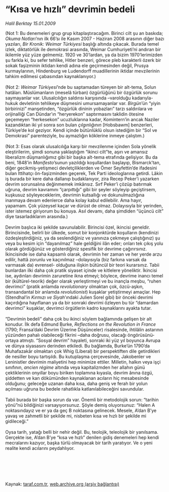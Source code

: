 # “Kısa ve hızlı” devrimin bedeli

*Halil Berktay 15.01.2009*

<div class="taraf_structure_2col_1zq">
<div class="margen_n">



 <p>(Not 1: Bu denemeleri grup grup kitaplaştıracağım. Birinci cilt şu an baskıda; <i>Okuma Notları</i>’nın ilk 66’sı ile Kasım 2007 - Haziran 2008 arasının diğer bazı yazıları, <i>Bir Kronik: Weimar Türkiyesi</i> başlığı altında çıkacak. Burada temel izlek, diktatörlük ile demokrasi arasında, Weimar Cumhuriyeti’ni andıran bir ikilemle yüz yüze gelmemiz. 1920 ve 30’lardan, ya da bizim 1970’lerimizden şu farkla ki, bu sefer tehlike, Hitler benzeri, görece pleb karakterli özerk bir sokak faşizminin iktidarı kendi adına ele geçirmesinden değil, Prusya kurmaylarının, Hindenburg ve Ludendorff muadillerinin iktidar mevzilerinin tahkim edilmesi çabasından kaynaklanıyor.) <br/><br/>(Not 2: <i>Weimar Türkiyesi</i>’nde bu saptamadan türeyen bir alt-tema, Solun hatâları. Müslümanların (meselâ türban) özgürlüğünü bir özgürlük sorunu saymayanlar var. Ulusalcılığın saldırısı karşısında –varolduğu kadarıyla- hukuk devletinin tehlikeye düşmesini umursamayanlar var. <i>Birgün</i>’ün “yiyin birbirinizi” manşetinden, “özgürlük dininin yobazları” tarzı saldırılara ve orijinalliği Can Dündar’ın “heryerekon” saptırmasını taklidin ötesine geçemeyen “herkesekon” ucuzluklarına kadar, Komintern’in ancak Naziler kazandıktan iki yıl sonra son bulan <i>çılgınlığının</i> [Hobsbawm] benzerleri, Türkiye’de kol geziyor. Kendi içinde bütünlüklü olsun istediğim bir “Sol ve Demokrasi” parenteziyle, bu aymazlığın köklerine inmeye çalıştım.) <br/><br/>(Not 3: Esas olarak ulusalcılığa karşı bir mevzilenme içinden Sola yönelik eleştirilerim, şimdi sonuna yaklaştığım “ikinci cilt”te, aşırı ve amansız liberalizm düşmanlığımız gibi bir başka alt-tema etrafında gelişiyor. Bu da beni, 1848’in <i>Manifesto</i>’sunun yazıldığı koşullardan başlayıp, Bismarck’tan, diğer gecikmiş-yetişmeci devletçiliklerden ve Ömer Seyfettin’de ifadesini bulan İttihatçı ön-faşizminden geçerek, Tek Parti ideologlarına getirdi. Lâkin iş burada bir kere daha dallanıp budaklanıyor, zira Recep Peker’i yazarken devrim sorunsalına değinmemek imkânsız. Sırf Peker’i çözüp batırmak uğruna, devrim kavramını “çarpıttığı” gibi bir şeyler söyleyip geçiştirsem, kuşkusuz söyleyeceklerim, devrimin kutsallığı ve dokunulmazlığına inanmaya devam edenlerce daha kolay kabul edilebilir. Ama hayır, yapamam. Çok yüzeysel kaçar ve dürüst de olmaz. Dolayısıyla bir yerinden, ister istemez giriyorum bu konuya. Asıl devamı, daha şimdiden “üçüncü cilt” diye tasarladıklarım arasında.) <br/><br/>Devrim başlıca iki şekilde savunulabilir. Birincisi özel, ikincisi geneldir. Birincisinde, belirli bir ülkede, somut bir konjonktürde koşulların (kendinizi özdeşleştirdiğiniz, ya da seslendiğiniz ve yanınıza çekmeye çalıştığınız) şu veya bu kesim için “dayanılmaz” hale geldiğini ilân eder; onları tek çıkış yolu olarak gördüğünüz ve gösterdiğiniz spesifik bir devrime çağırırsınız. İkincisinde ise daha kapsamlı olarak, devrimin her zaman ve her yerde arzu edilir, hattâ zorunlu ve kaçınılmaz –dolayısıyla (biz farkına varsak da varmasak da) evrensel- olduğuna ilişkin bütüncül bir teori kurarsınız. Tabii bunlardan ilki daha çok pratik siyaset içinde ve kitlelere yöneliktir. İkincisi ise, aydınları devrimin zaruretine ikna etmeyi; böylece, devrime inancı temel bir (kültürel-teorik) değer olarak yerleştirmeyi ve bu inançla meşbu, “ruhen devrimci” (pratik anlamda <i>revolutionary</i> olmaktan çok, özcü-aşkın, transandantal bir anlamda <i>revolutionist</i>) kuşaklar yetiştirmeyi amaçlar. Hep (Stendhal’in <i>Kırmızı ve Siyah</i>’ındaki Julien Sorel gibi) bir önceki devrimi kaçırdığına hayıflanan ya da bir sonraki devrimi özleyen bu tür “damardan devrimci” kuşaklar, devrimci örgütlerin kadro kaynaklarını ayakta tutar. <br/><br/>“Devrimin bedeli” daha çok bu ikinci söylem bağlamında gelişen bir alt konudur. İlk defa Edmund Burke, <i>Reflections on the Revolution in France</i> (1790; Fransa’daki Devrim Üzerine Düşünceler) risalesinde, ihtilâlin astarının yüzünden pahalı olabileceği fikrini –daha doğrusu, olacağı öngörüsünü- ortaya atmıştı. “Sosyal devrim” hayaleti, sonraki iki yüz yıl boyunca Avrupa ve dünya siyasasını derinden etkiledi. Bu bağlamda, Burke’ün 1790’da Muhafazakâr olmaktan çok Whig (Liberal) bir perspektiften dile getirdikleri de nesiller boyu tartışıldı. Bu kutuplaşma çerçevesinde, Jakobenler ve Leninistler devrimin maliyetini hep minimize ettiler. Milletin, halkın veya işçi sınıfının, <i>ancien régime</i> altında veya kapitalizmden her allahın günü çektiklerinin onyıllar boyu biriken toplamına kıyasla, devrim ânına özgü, şiddetten ve kan dökümünden kaynaklanan acıların hiç mesabesinde olduğunu; geleceğe uzanan daha kısa, daha geniş ve ferah bir yolun açılması uğruna bu bedele rahatlıkla katlanılabileceğini savundular. <br/><br/>Tabii burada bir başka sorun da var. Önemli bir metodolojik sorun: “tarihin yönü”nü bildiğinizi varsayıyorsunuz. Şöyle demiş oluyorsunuz: “Halen A noktasındayız ve er ya da geç B noktasına gelinecek. Mesele, A’dan B’ye yavaş ve zahmetli bir şekilde mi, nisbeten kısa ve hızlı bir şekilde mi gidileceği.” <br/><br/>Oysa tarih, yatağı belli bir nehir değil. Bu, teolojik, teleolojik bir yanılsama. Gerçekte ise, A’dan B’ye “kısa ve hızlı” denilen gidiş denemeleri hep kendi mecralarını kazıyor, başka türlü olmayacak bir tarih yaratıyor. Ve o yeni realite kendi acılarını peydahlıyor.</p>
<br/>
<br/>
<br/>



<br/>


<div id="taraf_not">
</div>

</div>


</div>

Kaynak: [taraf.com.tr](http://taraf.com.tr:80/makale/3557.htm), [web.archive.org (arşiv bağlantısı)](http://web.archive.org/web/20091122183621/http://taraf.com.tr:80/makale/3557.htm)
